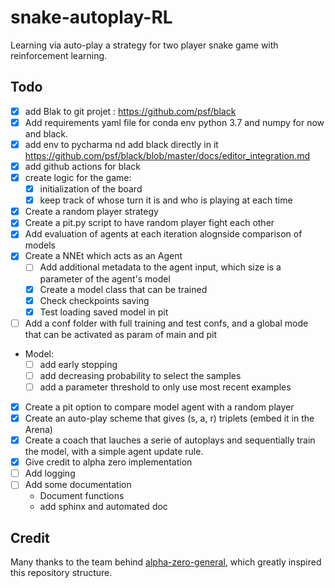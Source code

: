 # snake-autoplay-RL
Learning via auto-play a strategy for two player snake game with reinforcement learning.

## Todo

- [X] add Blak to git projet : https://github.com/psf/black
- [X] Add requirements yaml file for conda env python 3.7 and numpy for now and black.
- [X] add env to pycharma nd add black directly in it https://github.com/psf/black/blob/master/docs/editor_integration.md
- [X] add github actions for black
- [X] create logic for the game:
  - [X] initialization of the board
  - [X] keep track of whose turn it is and who is playing at each time
- [X] Create a random player strategy
- [X] Create a pit.py script to have random player fight each other
- [X] Add evaluation of agents at each iteration alognside comparison of models
- [X] Create a NNEt which acts as an Agent
  - [ ] Add additional metadata to the agent input, which size is a parameter of the agent's model
  - [X] Create a model class that can be trained
  - [X] Check  checkpoints saving
  - [X] Test loading saved model in pit
- [ ] Add a conf folder with full training and test confs, and a global mode that can be activated as param of main and pit
- Model:
  - [ ] add early stopping
  - [ ] add decreasing probability to select the samples
  - [ ] add a parameter threshold to only use most recent examples
- [X] Create a pit option to compare model agent with a random player
- [X] Create an auto-play scheme that gives (s, a, r) triplets (embed it in the Arena)
- [X] Create a coach that lauches a serie of autoplays and sequentially train the model, with a simple agent update rule.
- [X] Give credit to alpha zero implementation
- [ ] Add logging
- [ ] Add some documentation
  - Document functions
  - add sphinx and automated doc

## Credit

Many thanks to the team behind [alpha-zero-general](https://github.com/suragnair/alpha-zero-general/), which greatly inspired this repository structure.
